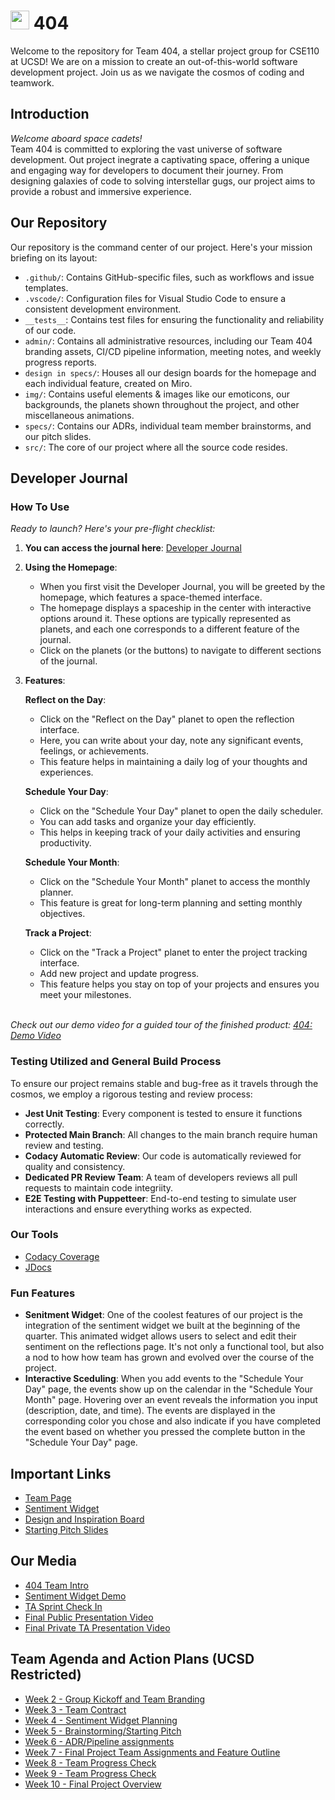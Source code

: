 # <img src='./admin/branding/Team404_Logo.png' width="30"/> 404
Welcome to the repository for Team 404, a stellar project group for CSE110 at UCSD! We are on a mission to create an out-of-this-world software development project. Join us as we navigate the cosmos of coding and teamwork.

## Introduction
*Welcome aboard space cadets!*<br>
Team 404 is committed to exploring the vast universe of software development. Out project inegrate a captivating space, offering a unique and engaging way for developers to document their journey. From designing galaxies of code to solving interstellar gugs, our project aims to provide a robust and immersive experience.

## Our Repository
Our repository is the command center of our project. Here's your mission briefing on its layout:
- `.github/`: Contains GitHub-specific files, such as workflows and issue templates.
- `.vscode/`: Configuration files for Visual Studio Code to ensure a consistent development environment.
- `__tests__`: Contains test files for ensuring the functionality and reliability of our code.
- `admin/`: Contains all administrative resources, including our Team 404 branding assets, CI/CD pipeline information, meeting notes, and weekly progress reports.
- `design in specs/`: Houses all our design boards for the homepage and each individual feature, created on Miro.
- `img/`: Contains useful elements & images like our emoticons, our backgrounds, the planets shown throughout the project, and other miscellaneous animations.
- `specs/`: Contains our ADRs, individual team member brainstorms, and our pitch slides.
- `src/`: The core of our project where all the source code resides. 

## Developer Journal
### How To Use
*Ready to launch? Here's your pre-flight checklist:*

1. **You can access the journal here**: [Developer Journal](https://cse110-sp24-group20.github.io/cse110-sp24-group20/)

2. **Using the Homepage**:
   - When you first visit the Developer Journal, you will be greeted by the homepage, which features a space-themed interface.
   - The homepage displays a spaceship in the center with interactive options around it. These options are typically represented as planets, and each one corresponds to a different feature of the journal.
   - Click on the planets (or the buttons) to navigate to different sections of the journal.

3. **Features**:

   **Reflect on the Day**:
   - Click on the "Reflect on the Day" planet to open the reflection interface.
   - Here, you can write about your day, note any significant events, feelings, or achievements.
   - This feature helps in maintaining a daily log of your thoughts and experiences.

   **Schedule Your Day**:
   - Click on the "Schedule Your Day" planet to open the daily scheduler.
   - You can add tasks and organize your day efficiently.
   - This helps in keeping track of your daily activities and ensuring productivity.

   **Schedule Your Month**:
   - Click on the "Schedule Your Month" planet to access the monthly planner.
   - This feature is great for long-term planning and setting monthly objectives.

   **Track a Project**:
   - Click on the "Track a Project" planet to enter the project tracking interface.
   - Add new project and update progress.
   - This feature helps you stay on top of your projects and ensures you meet your milestones.
   
<br>*Check out our demo video for a guided tour of the finished product: [404: Demo Video](https://youtu.be/xbxTgvrz_lo)*<br> 

### Testing Utilized and General Build Process
To ensure our project remains stable and bug-free as it travels through the cosmos, we employ a rigorous testing and review process:

- **Jest Unit Testing**: Every component is tested to ensure it functions correctly.
- **Protected Main Branch**: All changes to the main branch require human review and testing. 
- **Codacy Automatic Review**: Our code is automatically reviewed for quality and consistency.
- **Dedicated PR Review Team**: A team of developers reviews all pull requests to maintain code integriity.
- **E2E Testing with Puppetteer**: End-to-end testing to simulate user interactions and ensure everything works as expected.

### Our Tools
- [Codacy Coverage]()
- [JDocs]()

### Fun Features
- **Senitment Widget**: One of the coolest features of our project is the integration of the sentiment widget we built at the beginning of the quarter. This animated widget allows users to select and edit their sentiment on the reflections page. It's not only a functional tool, but also a nod to how how team has grown and evolved over the course of the project.
- **Interactive Sceduling**: When you add events to the "Schedule Your Day" page, the events show up on the calendar in the "Schedule Your Month" page. Hovering over an event reveals the information you input (description, date, and time). The events are displayed in the corresponding color you chose and also indicate if you have completed the event based on whether you pressed the complete button in the "Schedule Your Day" page.

## Important Links
-  [Team Page](https://cse110-sp24-group20.github.io/cse110-sp24-group20/admin/team.html)
- [Sentiment Widget](https://cse110-sp24-group20.github.io/warmup-exercise/)
- [Design and Inspiration Board](https://miro.com/app/board/uXjVKNISHwk=/?share_link_id=576063224816)
- [Starting Pitch Slides](https://docs.google.com/presentation/d/1XM8Uf43_SsPsqYF8VAFeeAE-i8acFYfE/edit?usp=sharing&ouid=111349215821081964117&rtpof=true&sd=true)

## Our Media
- [404 Team Intro](https://www.youtube.com/watch?v=EcnUyhPXxWc)
- [Sentiment Widget Demo](https://www.youtube.com/watch?v=3w28m61RVow)
- [TA Sprint Check In](https://www.youtube.com/watch?v=QSJdulnFW6s)
- [Final Public Presentation Video](https://www.youtube.com/watch?v=ouiVghSc72Y)
- [Final Private TA Presentation Video]()

## Team Agenda and Action Plans (UCSD Restricted)
- [Week 2 - Group Kickoff and Team Branding](https://docs.google.com/document/d/1yzLrVUtwJmrQ68DPAA6afpxohxKKO2E4eC-_4uID680/edit)
- [Week 3 - Team Contract](https://docs.google.com/document/d/15mF2mpcLLf5Oe0fnNDoXHUj939dCAirqgcebsFFDy-w/edit)
- [Week 4 - Sentiment Widget Planning](https://docs.google.com/document/d/1ysq4WFbjsmEBw-Oj4d_Fahja3ulLQXkpKWMOmJw4Wbw/edit)
- [Week 5 - Brainstorming/Starting Pitch](https://docs.google.com/document/d/1mrsB5nUFdbxZu8t8xpUFAwBF3jD9fcPrrDOP-OsmXrE/edit)
- [Week 6 - ADR/Pipeline assignments](https://docs.google.com/document/d/1eZZqLK8mjrwdlCh4X4SJAX0UNBqJf80z57Zfoi1hcS0/edit?usp=sharing)
- [Week 7 - Final Project Team Assignments and Feature Outline](https://docs.google.com/document/d/1dZmwqVCs0ZC4plcDEWnxN-K4PJR0swP2MpI4Dj3yGbQ/edit?usp=sharing)
- [Week 8 - Team Progress Check](https://docs.google.com/document/d/1jyHvgMBJ21IVbKARUtSgecBZsP3IoNrsW3pQSRrcHDA/edit)
- [Week 9 - Team Progress Check](https://docs.google.com/document/d/10u4qUhqo81SOtc5Lp0XX6l3296SizQudOTkTxQatk4s/edit)
- [Week 10 - Final Project Overview](https://docs.google.com/document/d/1vuNTTOSpK_DnOgZSSRxIPaYE01pFgUsPFp3-mAQaj7o/edit)
